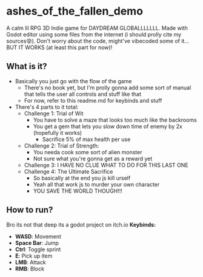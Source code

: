 # ashes_of_the_fallen_demo

A calm lil RPG 3D Indie game for DAYDREAM GLOBALLLLLLL. Made with Godot editor using some files from the internet (i should prolly cite my sources😰). Don't worry about the code, might've vibecoded some of it... BUT IT WORKS (at least this part for now)!


## What is it?
- Basically you just go with the flow of the game   
  - There's no book yet, but I'm prolly gonna add some sort of manual that tells the user all controls and stuff like that
  - For now, refer to this readme.md for keybinds and stuff
- There's 4 parts to it total:
  - Challenge 1: Trial of Wit
    - You have to solve a maze that looks too much like the backrooms
    - You get a gem that lets you slow down time of enemy by 2x (hopefully it works)   
      - Sacrifice 5% of max health per use
  - Challenge 2: Trial of Strength:
    - You needa cook some sort of alien monster
    - Not sure what you're gonna get as a reward yet
  - Challenge 3: I HAVE NO CLUE WHAT TO DO FOR THIS LAST ONE
  - Challenge 4: The Ultimate Sacrifice
    - So basically at the end you js kill urself
    - Yeah all that work js to murder your own character 
    - YOU SAVE THE WORLD THOUGH!!!

## How to run?
Bro its not that deep its a godot project on itch.io
**Keybinds:**
- **WASD**: Movement
- **Space Bar**: Jump
- **Ctrl**: Toggle sprint
- **E**: Pick up item
- **LMB**: Attack
- **RMB**: Block